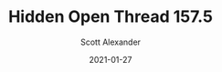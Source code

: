 ---
layout: podcast
title: "Hidden Open Thread 157.5"
author: Scott Alexander
description: https://astralcodexten.substack.com/p/hidden-open-thread-1575
date: 2021-01-27
length: 43788
duration: 11
guid: hidden-open-thread-1575
---